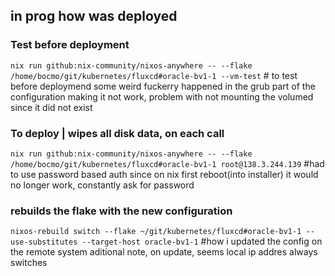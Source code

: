 ## in prog how was deployed

### Test before deployment
`nix run github:nix-community/nixos-anywhere -- --flake /home/bocmo/git/kubernetes/fluxcd#oracle-bv1-1 --vm-test` # to test before deploymend
some weird fuckerry happened in the grub part of the configuration making it not work, problem with not mounting the volumed since it did not exist

### To deploy | wipes all disk data, on each call
`nix run github:nix-community/nixos-anywhere -- --flake /home/bocmo/git/kubernetes/fluxcd#oracle-bv1-1 root@138.3.244.139` #had to use password based auth since on nix first reboot(into installer) it would no longer work, constantly ask for password


### rebuilds the flake with the new configuration
`nixos-rebuild switch --flake ~/git/kubernetes/fluxcd#oracle-bv1-1 --use-substitutes --target-host oracle-bv1-1` #how i updated the config on the remote system
aditional note, on update, seems local ip addres always switches
